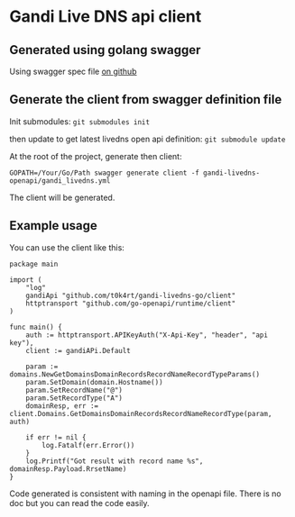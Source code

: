 # Gandi Live DNS api client

## Generated using golang swagger 

Using swagger spec file [on github](https://github.com/t0k4rt/gandi-livedns-openapi)

## Generate the client from swagger definition file

Init submodules: `git submodules init`

then update to get latest livedns open api definition: `git submodule update`

At the root of the project, generate then client: 

`GOPATH=/Your/Go/Path swagger generate client -f gandi-livedns-openapi/gandi_livedns.yml`

The client will be generated.

## Example usage

You can use the client like this:

```golang
package main

import (
    "log"
    gandiApi "github.com/t0k4rt/gandi-livedns-go/client"
	httptransport "github.com/go-openapi/runtime/client"
)

func main() {
    auth := httptransport.APIKeyAuth("X-Api-Key", "header", "api key"),
    client := gandiAPi.Default
    
    param := domains.NewGetDomainsDomainRecordsRecordNameRecordTypeParams()
	param.SetDomain(domain.Hostname())
	param.SetRecordName("@")
    param.SetRecordType("A")
    domainResp, err := client.Domains.GetDomainsDomainRecordsRecordNameRecordType(param, auth)

	if err != nil {
		log.Fatalf(err.Error())
	}
	log.Printf("Got result with record name %s", domainResp.Payload.RrsetName)
}

```

Code generated is consistent with naming in the openapi file. There is no doc but you can read the code easily.



